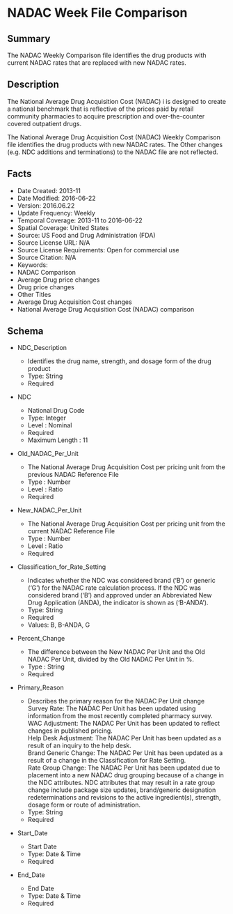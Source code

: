 # NADAC Week File Comparison

## Summary
The NADAC Weekly Comparison file identifies the drug products with current NADAC rates that are replaced with new NADAC rates.

## Description
The National Average Drug Acquisition Cost (NADAC) i is designed to create a national benchmark that is reflective of the prices paid by retail community pharmacies to acquire prescription and over-the-counter covered outpatient drugs.

The National Average Drug Acquisition Cost (NADAC) Weekly Comparison file identifies the drug products with new NADAC rates.
The Other changes (e.g. NDC additions and terminations) to the NADAC file are not reflected.

## Facts
- Date Created: 2013-11
- Date Modified: 2016-06-22
- Version: 2016.06.22
- Update Frequency: Weekly
- Temporal Coverage: 2013-11 to 2016-06-22
- Spatial Coverage: United States
- Source: US Food and Drug Administration (FDA)
- Source License URL: N/A
- Source License Requirements: Open for commercial use
- Source Citation: N/A
- Keywords: 
 - NADAC Comparison
 - Average Drug price changes
 - Drug price changes
- Other Titles 
 - Average Drug Acquisition Cost changes
 - National Average Drug Acquisition Cost (NADAC) comparison

## Schema
- NDC_Description
  - Identifies the drug name, strength, and dosage form of the drug product 
  - Type: String
  - Required

- NDC
  - National Drug Code  
  - Type: Integer
  - Level : Nominal
  - Required
  - Maximum Length : 11 

- Old_NADAC_Per_Unit
  - The National Average Drug Acquisition Cost per pricing unit from the previous NADAC Reference File
  - Type : Number
  - Level : Ratio
  - Required

- New_NADAC_Per_Unit
  - The National Average Drug Acquisition Cost per pricing unit from the current NADAC Reference File
  - Type : Number
  - Level : Ratio
  - Required

- Classification_for_Rate_Setting
  - Indicates whether the NDC was considered brand (‘B’) or generic (‘G’) for the NADAC rate calculation process. If the NDC was considered brand (‘B’) and approved under an Abbreviated New Drug Application (ANDA), the indicator is shown as (‘B-ANDA’).
  - Type: String
  - Required
  - Values: B, B-ANDA, G

- Percent_Change
  - The difference between the New NADAC Per Unit and the Old NADAC Per Unit, divided by the Old NADAC Per Unit in %.
  - Type : String
  - Required

- Primary_Reason
  - Describes the primary reason for the NADAC Per Unit change  
    Survey Rate: The NADAC Per Unit has been updated using information from the most recently completed pharmacy survey.  
    WAC Adjustment: The NADAC Per Unit has been updated to reflect changes in published pricing.  
    Help Desk Adjustment: The NADAC Per Unit has been updated as a result of an inquiry to the help desk.  
    Brand Generic Change: The NADAC Per Unit has been updated as a result of a change in the Classification for Rate Setting.  
    Rate Group Change: The NADAC Per Unit has been updated due to placement into a new NADAC drug grouping because of a change in the NDC attributes. NDC attributes that may result in a rate group change include package size updates, brand/generic designation redeterminations and revisions to the active ingredient(s), strength, dosage form or route of administration.  
  - Type: String
  - Required

- Start_Date
  - Start Date
  - Type: Date & Time
  - Required

- End_Date
  - End Date
  - Type: Date & Time
  - Required
